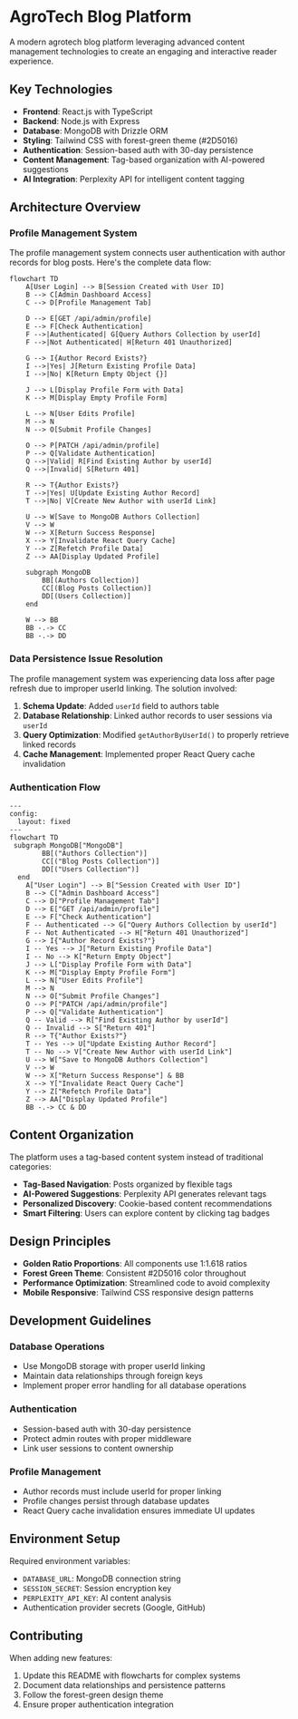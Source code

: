 # AgroTech Blog Platform

A modern agrotech blog platform leveraging advanced content management technologies to create an engaging and interactive reader experience.

## Key Technologies

- **Frontend**: React.js with TypeScript
- **Backend**: Node.js with Express
- **Database**: MongoDB with Drizzle ORM
- **Styling**: Tailwind CSS with forest-green theme (#2D5016)
- **Authentication**: Session-based auth with 30-day persistence
- **Content Management**: Tag-based organization with AI-powered suggestions
- **AI Integration**: Perplexity API for intelligent content tagging

## Architecture Overview

### Profile Management System

The profile management system connects user authentication with author records for blog posts. Here's the complete data flow:

```mermaid
flowchart TD
    A[User Login] --> B[Session Created with User ID]
    B --> C[Admin Dashboard Access]
    C --> D[Profile Management Tab]
    
    D --> E[GET /api/admin/profile]
    E --> F[Check Authentication]
    F -->|Authenticated| G[Query Authors Collection by userId]
    F -->|Not Authenticated| H[Return 401 Unauthorized]
    
    G --> I{Author Record Exists?}
    I -->|Yes| J[Return Existing Profile Data]
    I -->|No| K[Return Empty Object {}]
    
    J --> L[Display Profile Form with Data]
    K --> M[Display Empty Profile Form]
    
    L --> N[User Edits Profile]
    M --> N
    N --> O[Submit Profile Changes]
    
    O --> P[PATCH /api/admin/profile]
    P --> Q[Validate Authentication]
    Q -->|Valid| R[Find Existing Author by userId]
    Q -->|Invalid| S[Return 401]
    
    R --> T{Author Exists?}
    T -->|Yes| U[Update Existing Author Record]
    T -->|No| V[Create New Author with userId Link]
    
    U --> W[Save to MongoDB Authors Collection]
    V --> W
    W --> X[Return Success Response]
    X --> Y[Invalidate React Query Cache]
    Y --> Z[Refetch Profile Data]
    Z --> AA[Display Updated Profile]
    
    subgraph MongoDB
        BB[(Authors Collection)]
        CC[(Blog Posts Collection)]
        DD[(Users Collection)]
    end
    
    W --> BB
    BB -.-> CC
    BB -.-> DD
```

### Data Persistence Issue Resolution

The profile management system was experiencing data loss after page refresh due to improper userId linking. The solution involved:

1. **Schema Update**: Added `userId` field to authors table
2. **Database Relationship**: Linked author records to user sessions via `userId`
3. **Query Optimization**: Modified `getAuthorByUserId()` to properly retrieve linked records
4. **Cache Management**: Implemented proper React Query cache invalidation

### Authentication Flow

```mermaid
---
config:
  layout: fixed
---
flowchart TD
 subgraph MongoDB["MongoDB"]
        BB[("Authors Collection")]
        CC[("Blog Posts Collection")]
        DD[("Users Collection")]
  end
    A["User Login"] --> B["Session Created with User ID"]
    B --> C["Admin Dashboard Access"]
    C --> D["Profile Management Tab"]
    D --> E["GET /api/admin/profile"]
    E --> F["Check Authentication"]
    F -- Authenticated --> G["Query Authors Collection by userId"]
    F -- Not Authenticated --> H["Return 401 Unauthorized"]
    G --> I{"Author Record Exists?"}
    I -- Yes --> J["Return Existing Profile Data"]
    I -- No --> K["Return Empty Object"]
    J --> L["Display Profile Form with Data"]
    K --> M["Display Empty Profile Form"]
    L --> N["User Edits Profile"]
    M --> N
    N --> O["Submit Profile Changes"]
    O --> P["PATCH /api/admin/profile"]
    P --> Q["Validate Authentication"]
    Q -- Valid --> R["Find Existing Author by userId"]
    Q -- Invalid --> S["Return 401"]
    R --> T{"Author Exists?"}
    T -- Yes --> U["Update Existing Author Record"]
    T -- No --> V["Create New Author with userId Link"]
    U --> W["Save to MongoDB Authors Collection"]
    V --> W
    W --> X["Return Success Response"] & BB
    X --> Y["Invalidate React Query Cache"]
    Y --> Z["Refetch Profile Data"]
    Z --> AA["Display Updated Profile"]
    BB -.-> CC & DD

```

## Content Organization

The platform uses a tag-based content system instead of traditional categories:

- **Tag-Based Navigation**: Posts organized by flexible tags
- **AI-Powered Suggestions**: Perplexity API generates relevant tags
- **Personalized Discovery**: Cookie-based content recommendations
- **Smart Filtering**: Users can explore content by clicking tag badges

## Design Principles

- **Golden Ratio Proportions**: All components use 1:1.618 ratios
- **Forest Green Theme**: Consistent #2D5016 color throughout
- **Performance Optimization**: Streamlined code to avoid complexity
- **Mobile Responsive**: Tailwind CSS responsive design patterns

## Development Guidelines

### Database Operations
- Use MongoDB storage with proper userId linking
- Maintain data relationships through foreign keys
- Implement proper error handling for all database operations

### Authentication
- Session-based auth with 30-day persistence
- Protect admin routes with proper middleware
- Link user sessions to content ownership

### Profile Management
- Author records must include userId for proper linking
- Profile changes persist through database updates
- React Query cache invalidation ensures immediate UI updates

## Environment Setup

Required environment variables:
- `DATABASE_URL`: MongoDB connection string
- `SESSION_SECRET`: Session encryption key
- `PERPLEXITY_API_KEY`: AI content analysis
- Authentication provider secrets (Google, GitHub)

## Contributing

When adding new features:
1. Update this README with flowcharts for complex systems
2. Document data relationships and persistence patterns
3. Follow the forest-green design theme
4. Ensure proper authentication integration
